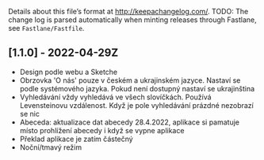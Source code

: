 Details about this file’s format at <http://keepachangelog.com/>. 
TODO: The change log is parsed automatically when minting releases through Fastlane, see `Fastlane/Fastfile`.

## [1.1.0] - 2022-04-29Z

- Design podle webu a Sketche
- Obrzovka 'O nás' pouze v českém a ukrajinském jazyce. Nastaví se podle systémového jazyka. Pokud není dostupný nastaví se ukrajinština
- Vyhledávání vždy vyhledává ve všech slovíčkách. Používá Levensteinovu vzdálenost. Když je pole vyhledávání prázdné nezobrazí se nic
- Abeceda: aktualizace dat abecedy 28.4.2022, aplikace si pamatuje místo prohlížení abecedy i když se vypne aplikace
- Překlad aplikace je zatím částečný
- Noční/tmavý režim
